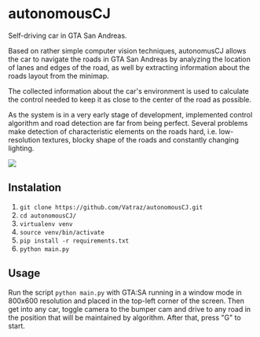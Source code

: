 # autonomousCJ
Self-driving car in GTA San Andreas.

Based on rather simple computer vision techniques, autonomusCJ allows the car to navigate the roads in GTA San Andreas 
by analyzing the location of lanes and edges of the road, as well by extracting information about the roads layout from 
the minimap. 

The collected information about the car's environment is used to calculate the control needed to keep it as close to the 
center of the road as possible.

As the system is in a very early stage of development, implemented control algorithm and road detection are far from 
being perfect. Several problems make detection of characteristic elements on the roads hard, i.e. low-resolution 
textures, blocky shape of the roads and constantly changing lighting.  

![](https://i.giphy.com/media/du9ToRsAktWAhn8lQ7/source.gif)

## Instalation

1. ```git clone https://github.com/Vatraz/autonomousCJ.git```
2. ```cd autonomousCJ/```
3. ```virtualenv venv```
4. ```source venv/bin/activate```
5. ```pip install -r requirements.txt```
6. ```python main.py```

## Usage

Run the script ```python main.py``` with GTA:SA running in a window mode in 800x600 resolution and placed in the top-left corner of the screen. Then get into any car, toggle camera to the bumper cam and drive 
to any road in the position that will be maintained by algorithm. After that, press "G" to start.
